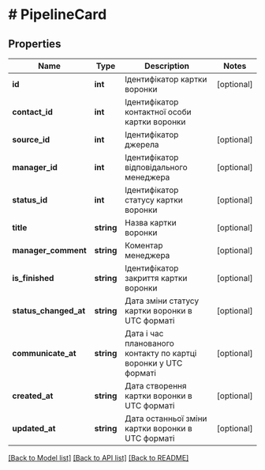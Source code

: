 # # PipelineCard

## Properties

Name | Type | Description | Notes
------------ | ------------- | ------------- | -------------
**id** | **int** | Ідентифікатор картки воронки | [optional]
**contact_id** | **int** | Ідентифікатор контактної особи картки воронки |
**source_id** | **int** | Ідентифікатор джерела | [optional]
**manager_id** | **int** | Ідентифікатор відповідального менеджера | [optional]
**status_id** | **int** | Ідентифікатор статусу картки воронки | [optional]
**title** | **string** | Назва картки воронки | [optional]
**manager_comment** | **string** | Коментар менеджера | [optional]
**is_finished** | **string** | Ідентифікатор закриття картки воронки | [optional]
**status_changed_at** | **string** | Дата зміни статусу картки воронки в UTC форматі | [optional]
**communicate_at** | **string** | Дата і час планованого контакту по картці воронки у UTC форматі | [optional]
**created_at** | **string** | Дата створення картки воронки в UTC форматі | [optional]
**updated_at** | **string** | Дата останньої зміни картки воронки в UTC форматі | [optional]

[[Back to Model list]](../../README.md#models) [[Back to API list]](../../README.md#endpoints) [[Back to README]](../../README.md)
